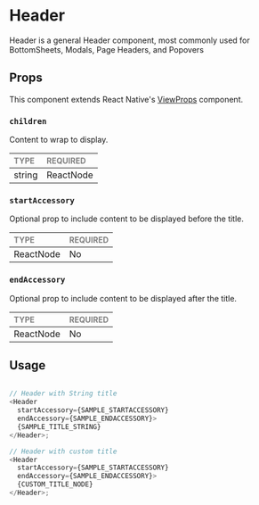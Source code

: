# Header

Header is a general Header component, most commonly used for BottomSheets, Modals, Page Headers, and Popovers

## Props

This component extends React Native's [ViewProps](https://reactnative.dev/docs/view) component.

### `children`

Content to wrap to display.

| <span style="color:gray;font-size:14px">TYPE</span> | <span style="color:gray;font-size:14px">REQUIRED</span> |
| :-------------------------------------------------- | :------------------------------------------------------ |
| string | ReactNode                                    | Yes                                                     |

### `startAccessory`

Optional prop to include content to be displayed before the title.

| <span style="color:gray;font-size:14px">TYPE</span> | <span style="color:gray;font-size:14px">REQUIRED</span> |
| :-------------------------------------------------- | :------------------------------------------------------ |
| ReactNode                                           | No                                                     |

### `endAccessory`

Optional prop to include content to be displayed after the title.

| <span style="color:gray;font-size:14px">TYPE</span> | <span style="color:gray;font-size:14px">REQUIRED</span> |
| :-------------------------------------------------- | :------------------------------------------------------ |
| ReactNode                                           | No                                                     |


## Usage

```javascript

// Header with String title
<Header 
  startAccessory={SAMPLE_STARTACCESSORY} 
  endAccessory={SAMPLE_ENDACCESSORY}>
  {SAMPLE_TITLE_STRING}
</Header>;

// Header with custom title
<Header 
  startAccessory={SAMPLE_STARTACCESSORY} 
  endAccessory={SAMPLE_ENDACCESSORY}>
  {CUSTOM_TITLE_NODE}
</Header>;
```
